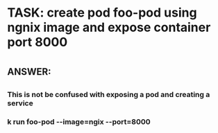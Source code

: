 

#
# TASK: create pod foo-pod using ngnix image and expose container port 8000
#

##
## ANSWER:
##


### This is not be confused with exposing a pod and creating a service
###
### k run foo-pod --image=ngix --port=8000
###

